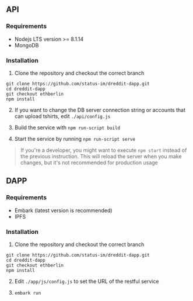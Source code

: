 ## API

### Requirements
- Nodejs LTS version >= 8.1.14
- MongoDB

### Installation
1. Clone the repository and checkout the correct branch
```
git clone https://github.com/status-im/dreddit-dapp.git
cd dreddit-dapp
git checkout ethberlin
npm install
```
2. If you want to change the DB server connection string or accounts that can upload tshirts, edit `./api/config.js`

3. Build the service with `npm run-script build`

4. Start the service by running `npm run-script serve`

> If you're a developer, you might want to execute `npm start` instead of the previous instruction. This will reload the server when you make changes, but it's not recommended for production usage

## DAPP
### Requirements
- Embark (latest version is recommended)
- IPFS

### Installation
1. Clone the repository and checkout the correct branch
```
git clone https://github.com/status-im/dreddit-dapp.git
cd dreddit-dapp
git checkout ethberlin
npm install
```
2. Edit `./app/js/config.js` to set the URL of the restful service

3. `embark run`

